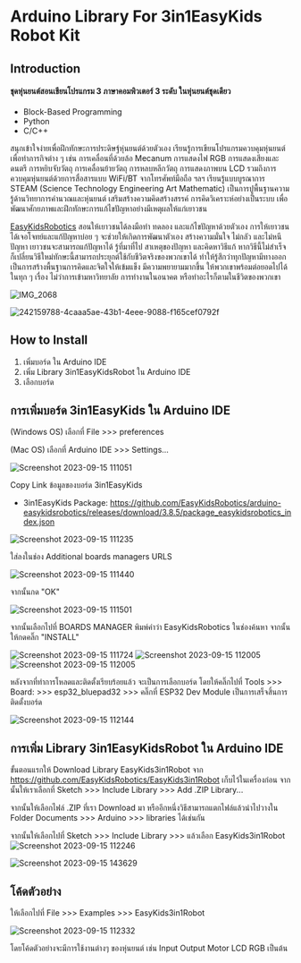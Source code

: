 # **Arduino Library For 3in1EasyKids Robot Kit**
## **Introduction**
#### ชุดหุ่นยนต์สอนเขียนโปรแกรม 3 ภาษาคอมพิวเตอร์ 3 ระดับ ในหุ่นยนต์ชุดเดียว

* Block-Based Programming
* Python
* C/C++

สนุกเข้าใจง่ายเพื่อฝึกทักษะการประดิษฐ์หุ่นยนต์ด้วยตัวเอง เรียนรู้การเขียนโปรแกรมควบคุมหุ่นยนต์เพื่อทำภารกิจต่าง ๆ เช่น การเคลื่อนที่ด้วยล้อ Mecanum การแสดงไฟ RGB การแสดงเสียงและดนตรี การหยิบจับวัตถุ การเคลื่อนย้ายวัตถุ การหลบหลีกวัตถุ การแสดงภาพบน LCD รวมถึงการควบคุมหุ่นยนต์ด้วยการสื่อสารแบบ WiFi/BT จากโทรศัพท์มือถือ ฯลฯ เรียนรู้แบบบูรณาการ STEAM (Science Technology Engineering Art Mathematic) เป็นการปูพื้นฐานความรู้ด้านวิทยาการคำนวณและหุ่นยนต์ เสริมสร้างความคิดสร้างสรรค์ การคิดวิเคราะห์อย่างเป็นระบบ เพื่อพัฒนาศักยภาพและฝึกทักษะการแก้ไขปัญหาอย่างมีเหตุผลให้แก่เยาวชน

[EasyKidsRobotics](https://www.easykidsrobotics.com/) สอนให้เยาวชนได้ลงมือทำ ทดลอง และแก้ไขปัญหาด้วยตัวเอง 
การให้เยาวชนได้เจอโจทย์และแก้ปัญหาบ่อย ๆ จะช่วยให้เกิดการพัฒนาตัวเอง สร้างความมั่นใจ ไม่กลัว และไม่หนีปัญหา เยาวชนจะสามารถแก้ปัญหาได้ รู้ที่มาที่ไป สาเหตุของปัญหา และคิดหาวิธีแก้ หากวิธีนี้ไม่สำเร็จ 
ก็เปลี่ยนวิธีใหม่ทักษะนี้สามารถประยุกต์ใช้กับชีวิตจริงของพวกเขาได้ ทำให้รู้สึกว่าทุกปัญหามีทางออก เป็นการสร้างพื้นฐานการคิดและจิตใจให้เข้มแข็ง มีความพยายามมากขึ้น ให้พวกเขาพร้อมต่อยอดไปได้ในทุก ๆ เรื่อง ไม่ว่าการเข้ามหาวิทยาลัย การทำงานในอนาคต หรือทำอะไรก็ตามในชีวิตของพวกเขา

![IMG_2068](https://github.com/EasyKidsRobotics/EasyKids3in1Robot/assets/66917385/8130b79f-7d6e-41a5-a3ad-62e5738a8081)

![242159788-4caaa5ae-43b1-4eee-9088-f165cef0792f](https://github.com/EasyKidsRobotics/EasyKids3in1Robot/assets/66917385/9744b2ee-056d-438c-bc0d-ca359eac3376)


## **How to Install**

1. เพิ่มบอร์ด ใน Arduino IDE 
1. เพิ่ม Library 3in1EasyKidsRobot ใน Arduino IDE
1. เลือกบอร์ด 

## **การเพิ่มบอร์ด 3in1EasyKids ใน Arduino IDE**
(Windows OS) เลือกที่ File >>> preferences 

(Mac OS) เลือกที่ Arduino IDE >>> Settings... 

![Screenshot 2023-09-15 111051](https://github.com/EasyKidsRobotics/EasyKids3in1Robot/assets/66917385/dd8353f5-ace5-41e8-b70e-48a8405cdbff)

Copy Link ข้อมูลของบอร์ด 3in1EasyKids 

* 3in1EasyKids Package: https://github.com/EasyKidsRobotics/arduino-easykidsrobotics/releases/download/3.8.5/package_easykidsrobotics_index.json



![Screenshot 2023-09-15 111235](https://github.com/EasyKidsRobotics/EasyKids3in1Robot/assets/66917385/3b153bd6-6cb8-49cb-9bb9-1c09fb380ef0)

ใส่ลงในช่อง Additional boards managers URLS 

![Screenshot 2023-09-15 111440](https://github.com/EasyKidsRobotics/EasyKids3in1Robot/assets/66917385/cfcddee7-7f79-4ed7-956d-974ff5fe78b3)

จากนั้นกด "OK"

![Screenshot 2023-09-15 111501](https://github.com/EasyKidsRobotics/EasyKids3in1Robot/assets/66917385/65cb4395-d57a-4765-a880-a76cd3386108)

จากนั้นเลือกไปที่ BOARDS MANAGER พิมพ์คำว่า EasyKidsRobotics ในช่องค้นหา จากนั้นให้กดคลิ๊ก "INSTALL" 

![Screenshot 2023-09-15 111724](https://github.com/EasyKidsRobotics/EasyKids3in1Robot/assets/66917385/4d9a13db-a1cc-4bd1-a99c-2243daad543f)
![Screenshot 2023-09-15 112005](https://github.com/EasyKidsRobotics/EasyKids3in1Robot/assets/66917385/da5bf892-8b90-4cda-b63e-56c40f40c2f5)
![Screenshot 2023-09-15 112005](https://github.com/EasyKidsRobotics/EasyKids3in1Robot/assets/66917385/2dcfe717-c523-4bd7-aa79-5b492758a4fd)


หลังจากที่ทำการโหลดและติดตั้งเรียบร้อยแล้ว จะเป็นการเลือกบอร์ด โดยให้คลิ๊กไปที่ Tools >>> Board: >>> esp32_bluepad32 >>> คลิ๊กที่ ESP32 Dev Module เป็นการเสร็จสิ้นการติดตั้งบอร์ด

![Screenshot 2023-09-15 112144](https://github.com/EasyKidsRobotics/EasyKids3in1Robot/assets/66917385/8210c916-fb4b-47e6-870b-6f0c6b97997b)


## **การเพิ่ม Library 3in1EasyKidsRobot ใน Arduino IDE**
ขั้นตอนแรกให้ Download Library EasyKids3in1Robot จาก https://github.com/EasyKidsRobotics/EasyKids3in1Robot เก็บไว้ในเครื่องก่อน
จากนั้นให้เราเลือกที่ Sketch >>> Include Library >>> Add .ZIP Library...


จากนั้นให้เลือกไฟล์ .ZIP ที่เรา Download มา หรืออีกหนึ่งวิธีสามารถแตกไฟล์แล้วนำไปวางใน Folder Documents >>> Arduino >>> libraries ได้เช่นกัน


จากนั้นให้เลือกไปที่ Sketch >>> Include Library >>> แล้วเลือก EasyKids3in1Robot
![Screenshot 2023-09-15 112246](https://github.com/EasyKidsRobotics/EasyKids3in1Robot/assets/66917385/9e650eb1-cba6-461f-a7ce-8e6ce894b77d)

![Screenshot 2023-09-15 143629](https://github.com/EasyKidsRobotics/EasyKids3in1Robot/assets/66917385/4472cc9e-85e5-43be-a17e-75ba8e2c6b62)


## **โค้ดตัวอย่าง**
ให้เลือกไปที่ File >>> Examples >>> EasyKids3in1Robot 

![Screenshot 2023-09-15 112332](https://github.com/EasyKidsRobotics/EasyKids3in1Robot/assets/66917385/b0d5a1a2-693d-48fb-af5b-60ba2378d3e7)


โดยโค้ดตัวอย่างจะมีการใช้งานต่างๆ ของหุ่นยนต์ เช่น Input Output Motor LCD RGB เป็นต้น 
